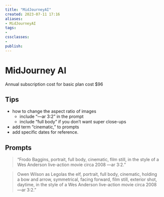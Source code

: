 ```yaml
---
title: "MidJourneyAI"
created: 2023-07-11 17:16
aliases: 
- MidJourneyAI
tags:
- 
cssclasses:
- 
publish:
---
```


<!-- 
tags: 
-->

<!--internal
parent:: [[]]
child:: [[]]
related:: [[]]
-->

<!--external
- [ ] []()
-->

# MidJourney AI

Annual subscription cost for basic plan cost $96
## Tips

- how to change the aspect ratio of images
  - include “—ar 3:2” in the prompt
  - include “full body” if you don’t want super close-ups
- add term “cinematic,” to prompts
- add specific dates for reference.

## Prompts

> “Frodo Baggins, portrait, full body, cinematic, film still, in the style of a Wes Anderson live-action movie circa 2008 —ar 3:2.”

> Owen Wilson as Legolas the elf, portrait, full body, cinematic, holding a bow and arrow, symmetrical, facing forward, film still, exterior shot, daytime, in the style of a Wes Anderson live-action movie circa 2008 —ar 3:2.”
